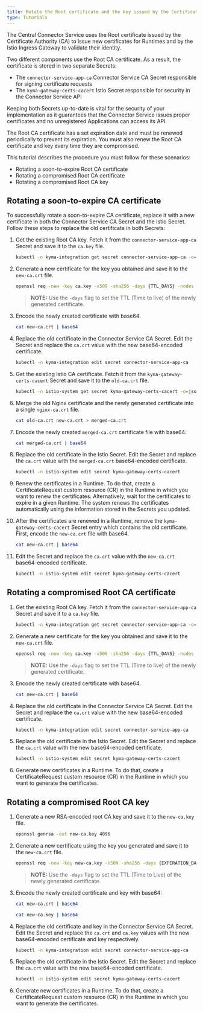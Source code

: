 ```yaml
---
title: Rotate the Root certificate and the key issued by the Certificate Authority 
type: Tutorials
---
```


The Central Connector Service uses the Root certificate issued by the Certificate Authority (CA) to issue new certificates for Runtimes and by the Istio Ingress Gateway to validate their identity.

Two different components use the Root CA certificate. As a result, the certificate is stored in two separate Secrets:

  - The `connector-service-app-ca` Connector Service CA Secret responsible for signing certificate requests
  - The `kyma-gateway-certs-cacert` Istio Secret responsible for security in the Connector Service API

Keeping both Secrets up-to-date is vital for the security of your implementation as it guarantees that the Connector Service issues proper certificates and no unregistered Applications can access its API.

The Root CA certificate has a set expiration date and must be renewed periodically to prevent its expiration. You must also renew the Root CA certificate and key every time they are compromised.

This tutorial describes the procedure you must follow for these scenarios:

  - Rotating a soon-to-expire Root CA certificate
  - Rotating a compromised Root CA certificate
  - Rotating a compromised Root CA key

## Rotating a soon-to-expire CA certificate

To successfully rotate a soon-to-expire CA certificate, replace it with a new certificate in both the Connector Service CA Secret and the Istio Secret. Follow these steps to replace the old certificate in both Secrets:

1. Get the existing Root CA key. Fetch it from the `connector-service-app-ca` Secret and save it to the `ca.key` file.

   ```bash
   kubectl -n kyma-integration get secret connector-service-app-ca -o=jsonpath='{.data.ca\.key}' | base64 --decode > ca.key
   ```

1. Generate a new certificate for the key you obtained and save it to the `new-ca.crt` file.

   ```bash
   openssl req -new -key ca.key -x509 -sha256 -days {TTL_DAYS} -nodes -out new-ca.crt
   ```

   >**NOTE:** Use the `-days` flag to set the TTL (Time to live) of the newly generated certificate.

1. Encode the newly created certificate with base64.
  
   ```bash
   cat new-ca.crt | base64
   ```

1. Replace the old certificate in the Connector Service CA Secret. Edit the Secret and replace the `ca.crt` value with the new base64-encoded certificate.
  
   ```bash
   kubectl -n kyma-integration edit secret connector-service-app-ca
   ```

1. Get the existing Istio CA certificate. Fetch it from the `kyma-gateway-certs-cacert` Secret and save it to the `old-ca.crt` file.
  
   ```bash
   kubectl -n istio-system get secret kyma-gateway-certs-cacert -o=jsonpath='{.data.ca\.crt}' | base64 --decode > old-ca.crt
   ```

1. Merge the old Nginx certificate and the newly generated certificate into a single `nginx-ca.crt` file.
  
   ```bash
   cat old-ca.crt new-ca.crt > merged-ca.crt
   ```

1. Encode the newly created `merged-ca.crt` certificate file with base64.
  
   ```bash
   cat merged-ca.crt | base64
   ```

1. Replace the old certificate in the Istio Secret. Edit the Secret and replace the `ca.crt` value with the `merged-ca.crt` base64-encoded certificate.
  
   ```bash
   kubectl -n istio-system edit secret kyma-gateway-certs-cacert
   ```

1. Renew the certificates in a Runtime. To do that, create a CertificateRequest custom resource (CR) in the Runtime in which you want to renew the certificates. Alternatively, wait for the certificates to expire in a given Runtime. The system renews the certificates automatically using the information stored in the Secrets you updated.

1. After the certificates are renewed in a Runtime, remove the `kyma-gateway-certs-cacert` Secret entry which contains the old certificate. First, encode the `new-ca.crt` file with base64.
  
   ```bash
   cat new-ca.crt | base64
   ```

1. Edit the Secret and replace the `ca.crt` value with the `new-ca.crt` base64-encoded certificate.
  
   ```bash
   kubectl -n istio-system edit secret kyma-gateway-certs-cacert
   ```

## Rotating a compromised Root CA certificate

1. Get the existing Root CA key. Fetch it from the `connector-service-app-ca` Secret and save it to a `ca.key` file.
  
   ```bash
   kubectl -n kyma-integration get secret connector-service-app-ca -o=jsonpath='{.data.ca\.key}' | base64 --decode > ca.key
   ```

2. Generate a new certificate for the key you obtained and save it to the `new-ca.crt` file.

   ```bash
   openssl req -new -key ca.key -x509 -sha256 -days {TTL_DAYS} -nodes -out new-ca.crt
   ```

   >**NOTE:** Use the `-days` flag to set the TTL (Time to live) of the newly generated certificate.

3. Encode the newly created certificate with base64.

   ```bash
   cat new-ca.crt | base64
   ```

4. Replace the old certificate in the Connector Service CA Secret. Edit the Secret and replace the `ca.crt` value with the new base64-encoded certificate.
  
   ```bash
   kubectl -n kyma-integration edit secret connector-service-app-ca
   ```

5. Replace the old certificate in the Istio Secret. Edit the Secret and replace the `ca.crt` value with the new base64-encoded certificate.
   
   ```bash
   kubectl -n istio-system edit secret kyma-gateway-certs-cacert
   ```

6. Generate new certificates in a Runtime. To do that, create a CertificateRequest custom resource (CR) in the Runtime in which you want to generate the certificates.

## Rotating a compromised Root CA key

1. Generate a new RSA-encoded root CA key and save it to the `new-ca.key` file.
   
   ```bash
   openssl genrsa -out new-ca.key 4096
   ```

2. Generate a new certificate using the key you generated and save it to the `new-ca.crt` file.

   ```bash
   openssl req -new -key new-ca.key -x509 -sha256 -days {EXPIRATION_DAYS} -nodes -out new-ca.crt
   ```

   >**NOTE:** Use the `-days` flag to set the TTL (Time to Live) of the newly generated certificate.

3. Encode the newly created certificate and key with base64:

   ```bash
   cat new-ca.crt | base64
   ```
  
   ```bash
   cat new-ca.key | base64
   ```

4. Replace the old certificate and key in the Connector Service CA Secret. Edit the Secret and replace the `ca.crt` and `ca.key` values with the new base64-encoded certificate and key respectively.
  
   ```bash
   kubectl -n kyma-integration edit secret connector-service-app-ca
   ```

5. Replace the old certificate in the Istio Secret. Edit the Secret and replace the `ca.crt` value with the new base64-encoded certificate.
  
   ```bash
   kubectl -n istio-system edit secret kyma-gateway-certs-cacert
   ```

6. Generate new certificates in a Runtime. To do that, create a CertificateRequest custom resource (CR) in the Runtime in which you want to generate the certificates.
